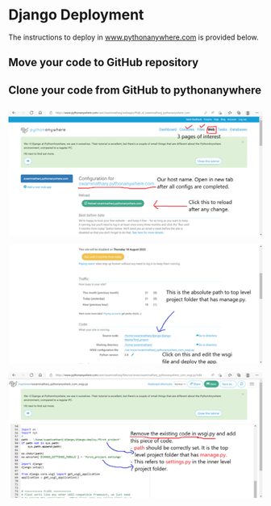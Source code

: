 # Django Deployment

The instructions to deploy in www.pythonanywhere.com is provided below.

## Move your code to GitHub repository

## Clone your code from GitHub to pythonanywhere

## 

![](deploy/0.png)

![Setting the path to project source code](deploy/1.png)

![Modifying the wsgi.py with project path and environment settings](deploy/wsgi.png)

